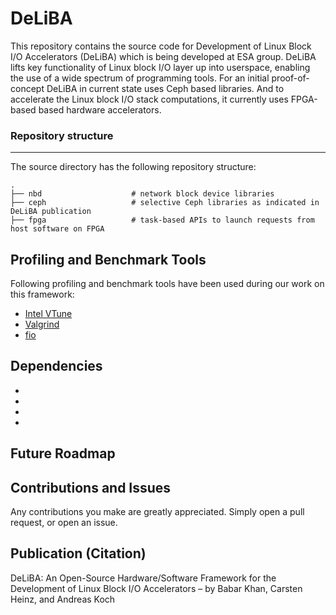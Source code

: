 DeLiBA
===========================================
This repository contains the source code for Development of Linux Block I/O Accelerators (DeLiBA) which is being developed at ESA group. DeLiBA lifts key functionality of Linux block I/O layer up into userspace, enabling the use of a wide spectrum of programming tools. For an initial proof-of-concept DeLiBA in current state uses Ceph based libraries. And to accelerate the Linux block I/O stack computations, it currently uses FPGA-based based hardware accelerators.

### Repository structure
----------------------
The source directory has the following repository structure:

    .
    ├── nbd                    # network block device libraries
    ├── ceph                   # selective Ceph libraries as indicated in DeLiBA publication
    ├── fpga                   # task-based APIs to launch requests from host software on FPGA
 

Profiling and Benchmark Tools
---------------
Following profiling and benchmark tools have been used during our work on this framework:

- [Intel VTune](https://www.intel.com/content/www/us/en/developer/tools/oneapi/vtune-profiler.html#gs.afanri)
- [Valgrind](https://valgrind.org/)
- [fio](https://fio.readthedocs.io/en/latest/fio_doc.html)


Dependencies
-------------
-
-
-
-

Future Roadmap
----------------


Contributions and Issues
-------------------------
Any contributions you make are greatly appreciated. Simply open a pull request, or open an issue.


Publication (Citation)
----------------------
DeLiBA: An Open-Source Hardware/Software Framework for the Development of Linux Block I/O Accelerators – by Babar Khan, Carsten Heinz, and Andreas Koch 

